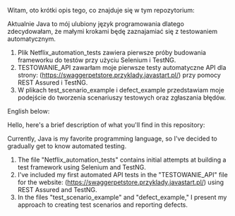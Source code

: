 Witam, oto krótki opis tego, co znajduje się w tym repozytorium:

Aktualnie Java to mój ulubiony język programowania dlatego zdecydowałam, że małymi krokami będę zaznajamiać się z testowaniem automatycznym.
1) Plik Netflix_automation_tests zawiera pierwsze próby budowania frameworku do testów przy użyciu Selenium i TestNG.
2) TESTOWANIE_API zawarłam moje pierwsze testy automatyczne API dla strony: (https://swaggerpetstore.przyklady.javastart.pl/) przy pomocy REST Assured i TestNG.
3) W plikach test_scenario_example i defect_example przedstawiam moje podejście do tworzenia scenariuszy testowych oraz zgłaszania błędów.

English below:

Hello, here's a brief description of what you'll find in this repository:

Currently, Java is my favorite programming language, so I've decided to gradually get to know automated testing.
1) The file "Netflix_automation_tests" contains initial attempts at building a test framework using Selenium and TestNG.
2) I've included my first automated API tests in the "TESTOWANIE_API" file for the website: (https://swaggerpetstore.przyklady.javastart.pl/) using REST Assured and TestNG.
3) In the files "test_scenario_example" and "defect_example," I present my approach to creating test scenarios and reporting defects.
